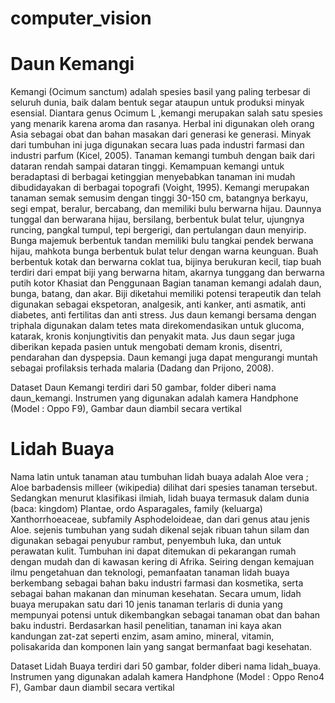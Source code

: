 # computer_vision
# Daun Kemangi
Kemangi (Ocimum sanctum) adalah spesies basil yang paling terbesar di seluruh dunia, baik dalam bentuk segar ataupun untuk produksi minyak esensial. Diantara genus Ocimum L ,kemangi merupakan salah satu spesies yang menarik karena aroma dan rasanya. Herbal ini digunakan oleh orang Asia sebagai obat dan bahan masakan dari generasi ke generasi. Minyak dari tumbuhan ini juga digunakan secara luas pada industri farmasi dan industri parfum (Kicel, 2005).
Tanaman kemangi tumbuh dengan baik dari dataran rendah sampai dataran tinggi. Kemampuan kemangi untuk beradaptasi di berbagai ketinggian menyebabkan tanaman ini mudah dibudidayakan di berbagai topografi (Voight, 1995).
Kemangi merupakan tanaman semak semusim dengan tinggi 30-150 cm, batangnya  berkayu, segi empat, beralur, bercabang, dan memiliki bulu berwarna hijau. Daunnya tunggal dan berwarana hijau, bersilang, berbentuk bulat telur, ujungnya runcing, pangkal tumpul, tepi bergerigi, dan pertulangan daun menyirip. Bunga majemuk berbentuk tandan memiliki bulu tangkai pendek berwana hijau, mahkota bunga berbentuk bulat telur dengan warna keunguan. Buah berbentuk kotak dan berwarna coklat tua, bijinya berukuran kecil, tiap buah terdiri dari empat biji yang berwarna hitam, akarnya tunggang dan berwarna putih kotor
Khasiat dan Penggunaan
Bagian tanaman kemangi adalah daun, bunga, batang, dan akar. Biji diketahui memiliki potensi terapeutik dan telah digunakan sebagai ekspetoran, analgesik, anti kanker, anti asmatik, anti diabetes, anti fertilitas dan anti stress. Jus daun kemangi bersama dengan triphala digunakan dalam tetes mata direkomendasikan untuk glucoma, katarak, kronis konjungtivitis dan penyakit mata. Jus daun segar juga diberikan kepada pasien untuk mengobati demam kronis, disentri, pendarahan dan dyspepsia. Daun kemangi juga dapat mengurangi muntah sebagai profilaksis terhada malaria (Dadang dan Prijono, 2008).


Dataset Daun Kemangi terdiri dari 50 gambar, folder diberi nama daun_kemangi.
Instrumen yang digunakan adalah kamera Handphone (Model : Oppo F9), Gambar daun diambil secara vertikal



# Lidah Buaya
Nama latin untuk tanaman atau tumbuhan lidah buaya adalah Aloe vera ; Aloe barbadensis milleer (wikipedia) dilihat dari spesies tanaman tersebut. Sedangkan menurut klasifikasi ilmiah, lidah buaya termasuk dalam dunia (baca: kingdom) Plantae, ordo Asparagales, family (keluarga) Xanthorrhoeaceae, subfamily Asphodeloideae, dan dari genus atau jenis Aloe.
sejenis tumbuhan yang sudah dikenal sejak ribuan tahun silam dan digunakan sebagai penyubur rambut, penyembuh luka, dan untuk perawatan kulit. Tumbuhan ini dapat ditemukan di pekarangan rumah dengan mudah dan di kawasan kering di Afrika. Seiring dengan kemajuan ilmu pengetahuan dan teknologi, pemanfaatan tanaman lidah buaya berkembang sebagai bahan baku industri farmasi dan kosmetika, serta sebagai bahan makanan dan minuman kesehatan.
Secara umum, lidah buaya merupakan satu dari 10 jenis tanaman terlaris di dunia yang mempunyai potensi untuk dikembangkan sebagai tanaman obat dan bahan baku industri.
Berdasarkan hasil penelitian, tanaman ini kaya akan kandungan zat-zat seperti enzim, asam amino, mineral, vitamin, polisakarida dan komponen lain yang sangat bermanfaat bagi kesehatan.


Dataset Lidah Buaya terdiri dari 50 gambar, folder diberi nama lidah_buaya.
Instrumen yang digunakan adalah kamera Handphone (Model : Oppo Reno4 F), Gambar daun diambil secara vertikal

